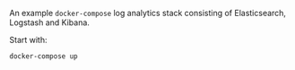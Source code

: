 An example `docker-compose` log analytics stack consisting of Elasticsearch, Logstash and Kibana.

Start with:

```
docker-compose up
```
